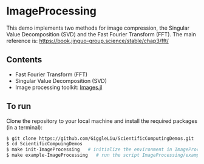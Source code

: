 # ImageProcessing

This demo implements two methods for image compression, the Singular Value Decomposition (SVD) and the Fast Fourier Transform (FFT). The main reference is: https://book.jinguo-group.science/stable/chap3/fft/

## Contents
- Fast Fourier Transform (FFT)
- Singular Value Decomposition (SVD)
- Image processing toolkit: [Images.jl](https://github.com/JuliaImages/Images.jl)

## To run

Clone the repository to your local machine and install the required packages (in a terminal):

```bash
$ git clone https://github.com/GiggleLiu/ScientificComputingDemos.git
$ cd ScientificCompuingDemos
$ make init-ImageProcessing   # initialize the environment in ImageProcessing and ImageProcessing/examples
$ make example-ImageProcessing   # run the script ImageProcessing/examples/main.jl
```